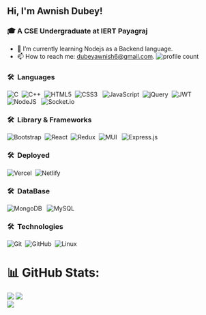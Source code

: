 ## Hi,  I'm Awnish Dubey!
### 🎓 A CSE Undergraduate at IERT Payagraj
- 🌱 I’m currently learning Nodejs as a Backend language.
- 📫 How to reach me: [dubeyawnish6@gmail.com](mailto:dubeyawnish6@gmail.com).
![profile count](https://komarev.com/ghpvc/?username=Dubeyawnish&color=green)&nbsp;

### 🛠 &nbsp;Languages
 ![C](https://img.shields.io/badge/c-%2300599C.svg?style=plastic&logo=c&logoColor=white)&nbsp;
 ![C++](https://img.shields.io/badge/c++-%2300599C.svg?style=plastic&logo=c%2B%2B&logoColor=white)&nbsp;
 ![HTML5](https://img.shields.io/badge/html5-%23E34F26.svg?style=plastic&logo=html5&logoColor=white)&nbsp;
 ![CSS3](https://img.shields.io/badge/css3-%231572B6.svg?style=plastic&logo=css3&logoColor=white) &nbsp;
 ![JavaScript](https://img.shields.io/badge/javascript-%23323330.svg?style=plastic&logo=javascript&logoColor=%23F7DF1E)&nbsp;
 ![jQuery](https://img.shields.io/badge/jquery-%230769AD.svg?style=plastic&logo=jquery&logoColor=white)&nbsp;
 ![JWT](https://img.shields.io/badge/JWT-black?style=plastic&logo=JSON%20web%20tokens) &nbsp;
 ![NodeJS](https://img.shields.io/badge/node.js-6DA55F?style=plastic&logo=node.js&logoColor=white) &nbsp;
 ![Socket.io](https://img.shields.io/badge/Socket.io-black?style=plastic&logo=socket.io&badgeColor=010101)



### 🛠 &nbsp;Library & Frameworks
![Bootstrap](https://img.shields.io/badge/-Bootstrap-05122A?style=flat&logo=bootstrap&logoColor=563D7C)&nbsp;
![React](https://img.shields.io/badge/react-%2320232a.svg?style=plastic&logo=react&logoColor=%2361DAFB)&nbsp;
![Redux](https://img.shields.io/badge/redux-%23593d88.svg?style=plastic&logo=redux&logoColor=white)&nbsp;
![MUI](https://img.shields.io/badge/MUI-%230081CB.svg?style=plastic&logo=material-ui&logoColor=white) &nbsp;
![Express.js](https://img.shields.io/badge/express.js-%23404d59.svg?style=plastic&logo=express&logoColor=%2361DAFB) 


### 🛠 &nbsp;Deployed
![Vercel](https://img.shields.io/badge/vercel-%23000000.svg?style=plastic&logo=vercel&logoColor=white)&nbsp;
 ![Netlify](https://img.shields.io/badge/netlify-%23000000.svg?style=plastic&logo=netlify&logoColor=#00C7B7) 


### 🛠 &nbsp;DataBase
 ![MongoDB](https://img.shields.io/badge/MongoDB-%234ea94b.svg?style=plastic&logo=mongodb&logoColor=white) &nbsp;
 ![MySQL](https://img.shields.io/badge/mysql-%2300f.svg?style=plastic&logo=mysql&logoColor=white)


### 🛠 &nbsp;Technologies
![Git](https://img.shields.io/badge/-Git-05122A?style=flat&logo=git)&nbsp;
![GitHub](https://img.shields.io/badge/-GitHub-05122A?style=flat&logo=github)&nbsp;
![Linux](https://img.shields.io/badge/-Linux-000?&logo=Linux)


# 📊 GitHub Stats:
![](https://github-readme-stats.vercel.app/api?username=dubeyawnish&theme=radical&hide_border=false&include_all_commits=true&count_private=true)
![](https://github-readme-streak-stats.herokuapp.com/?user=dubeyawnish&theme=radical&hide_border=false)<br/>
![](https://github-readme-stats.vercel.app/api/top-langs/?username=dubeyawnish&theme=radical&hide_border=false&include_all_commits=true&count_private=true&layout=compact)

